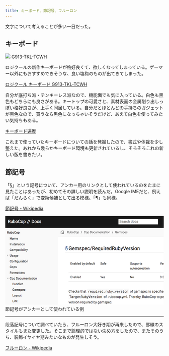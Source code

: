 ```yaml
---
title: キーボード、節記号、フルーロン
---
```


文字について考えることが多い一日だった。

## キーボード

![](https://images-na.ssl-images-amazon.com/images/I/71vo-w1hWXL._AC_SL1500_.jpg)
G913-TKL-TCWH

ロジクールの新作キーボードが格好良くて、欲しくなってしまっている。ゲーマー以外にもおすすめできそうな、良い塩梅のものが出てきてしまった。

[ロジクール キーボード G913-TKL-TCWH](https://www.amazon.co.jp/dp/B08FT88853/?tag=r7kamura07-22)

自分が底打ち派・テンキーレス派なので、機能面でも気に入っている。白色も黒色もどちらにも良さがある。キートップの可愛さと、素材表面の金属削り出しっぽい格好良さが、上手く同居している。自分だとほとんどの手持ちのガジェットが黒色なので、買うなら黒色になっちゃいそうだけど、あえて白色を使ってみたい気持ちもある。

[キーボード遍歴](/articles/2018-12-16-keyboards)

これまで使っていたキーボードについての話を発掘したので、書式や体裁を少し整えた。あれから幾らかキーボード環境も更新されているし、そろそろこれの新しい版を書きたい。

## 節記号

「§」という記号について、アンカー用のリンクとして使われているのをたまに見たことはあったが、初めてその詳しい説明を読んだ。Google IMEだと、例えば「だんらく」で変換候補として出る模様。「¶」も同様。

[節記号 - Wikipedia](https://ja.wikipedia.org/wiki/%E7%AF%80%E8%A8%98%E5%8F%B7)

![](/images/2020-09-25-notes.png)
節記号がアンカーとして使われている例

---

段落記号について調べていたら、フルーロン大好き期が再来したので、罫線のスタイルもまた変更した。そこまで論理的ではない決め方をしたので、またそのうち、装飾イヤイヤ期みたいなものが発生しそう。

[フルーロン - Wikipedia](https://ja.wikipedia.org/wiki/%E3%83%95%E3%83%AB%E3%83%BC%E3%83%AD%E3%83%B3)
